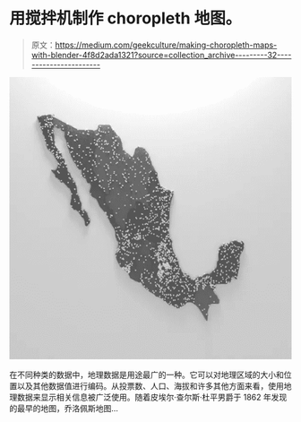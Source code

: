 # 用搅拌机制作 choropleth 地图。

> 原文：<https://medium.com/geekculture/making-choropleth-maps-with-blender-4f8d2ada1321?source=collection_archive---------32----------------------->

![](img/f5b6983756514a7c5780442097d09acf.png)

在不同种类的数据中，地理数据是用途最广的一种。它可以对地理区域的大小和位置以及其他数据值进行编码。从投票数、人口、海拔和许多其他方面来看，使用地理数据来显示相关信息被广泛使用。随着皮埃尔·查尔斯·杜平男爵于 1862 年发现的最早的地图，乔洛佩斯地图…